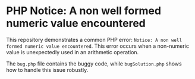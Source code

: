 # PHP Notice: A non well formed numeric value encountered

This repository demonstrates a common PHP error: `Notice: A non well formed numeric value encountered`.  This error occurs when a non-numeric value is unexpectedly used in an arithmetic operation.

The `bug.php` file contains the buggy code, while `bugSolution.php` shows how to handle this issue robustly.